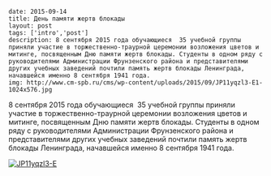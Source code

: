 ```
date: 2015-09-14
title: День памяти жертв блокады
layout: post
tags: ['intro','post']
description: 8 сентября 2015 года обучающиеся  35 учебной группы приняли участие в торжественно-траурной церемонии возложения цветов и митинге, посвященным Дню памяти жертв блокады. Студенты в одном ряду с руководителями Администрации Фрунзенского района и представителями других учебных заведений почтили память жертв блокады Ленинграда, начавшейся именно 8 сентября 1941 года.
img: http://www.cm-spb.ru/cms/wp-content/uploads/2015/09/JP11yqzl3-E1-1024x576.jpg
```



8 сентября 2015 года обучающиеся  35 учебной группы приняли участие в торжественно-траурной церемонии возложения цветов и митинге, посвященным Дню памяти жертв блокады. Студенты в одном ряду с руководителями Администрации Фрунзенского района и представителями других учебных заведений почтили память жертв блокады Ленинграда, начавшейся именно 8 сентября 1941 года.

[![JP11yqzl3-E](http://www.cm-spb.ru/cms/wp-content/uploads/2015/09/JP11yqzl3-E1-1024x576.jpg)](http://www.cm-spb.ru/cms/wp-content/uploads/2015/09/JP11yqzl3-E1.jpg)
